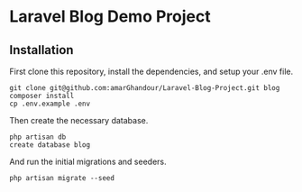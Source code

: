 # Laravel Blog Demo Project

## Installation

First clone this repository, install the dependencies, and setup your .env file.

```
git clone git@github.com:amarGhandour/Laravel-Blog-Project.git blog
composer install
cp .env.example .env
```

Then create the necessary database.

```
php artisan db
create database blog
```

And run the initial migrations and seeders.

```
php artisan migrate --seed
```
